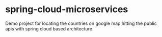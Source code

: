 # spring-cloud-microservices
Demo project for locating the countries on google map hitting the public apis with spring cloud based architecture
